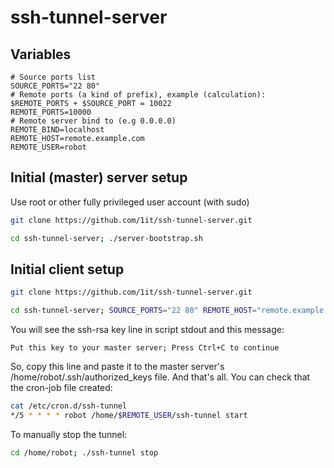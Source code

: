 # ssh-tunnel-server

## Variables
```
# Source ports list
SOURCE_PORTS="22 80"
# Remote ports (a kind of prefix), example (calculation): $REMOTE_PORTS + $SOURCE_PORT = 10022
REMOTE_PORTS=10000
# Remote server bind to (e.g 0.0.0.0)
REMOTE_BIND=localhost
REMOTE_HOST=remote.example.com
REMOTE_USER=robot
```
## Initial (master) server setup
Use root or other fully privileged user account (with sudo)
```sh
git clone https://github.com/1it/ssh-tunnel-server.git
```
```sh
cd ssh-tunnel-server; ./server-bootstrap.sh
```

## Initial client setup
```sh
git clone https://github.com/1it/ssh-tunnel-server.git
```
```sh
cd ssh-tunnel-server; SOURCE_PORTS="22 80" REMOTE_HOST="remote.example.com" ./client-bootstrap.sh
```
You will see the ssh-rsa key line in script stdout and this message:
```
Put this key to your master server; Press Ctrl+C to continue
```
So, copy this line and paste it to the master server's /home/robot/.ssh/authorized_keys file.
And that's all.
You can check that the cron-job file created:
```sh
cat /etc/cron.d/ssh-tunnel
*/5 * * * * robot /home/$REMOTE_USER/ssh-tunnel start
```
To manually stop the tunnel:
```sh
cd /home/robot; ./ssh-tunnel stop
```
